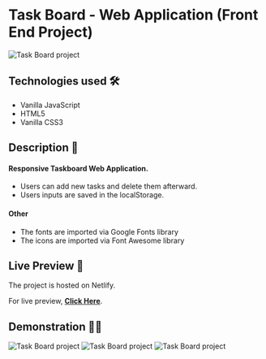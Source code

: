 # Task Board - Web Application (Front End Project)

<img src="https://i.imgur.com/4oIPBU3.png" alt="Task Board project">

## Technologies used 🛠️
* Vanilla JavaScript
* HTML5
* Vanilla CSS3

## Description 📝
#### Responsive Taskboard Web Application.
- Users can add new tasks and delete them afterward.
- Users inputs are saved in the localStorage.

#### Other
- The fonts are imported via Google Fonts library
- The icons are imported via Font Awesome library

## Live Preview 🔗
The project is hosted on Netlify.

For live preview, <strong><a href="https://taskboardproject.netlify.app/">Click Here</a></strong>.

## Demonstration 🤹‍♂️
<img src="https://s2.gifyu.com/images/ezgif-6-dbe8921d29f4.gif" alt="Task Board project">

<img src="https://s2.gifyu.com/images/ezgif-7-d0242fc71bc5.gif" alt="Task Board project">

<img src="https://i.imgur.com/WzRfyk8.gif" alt="Task Board project">
